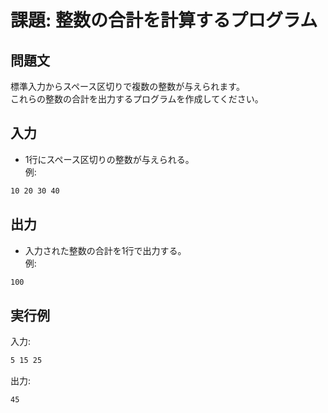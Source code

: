 # 課題: 整数の合計を計算するプログラム

## 問題文
標準入力からスペース区切りで複数の整数が与えられます。  
これらの整数の合計を出力するプログラムを作成してください。

## 入力
- 1行にスペース区切りの整数が与えられる。  
  例:  
```bash
10 20 30 40
```
## 出力
- 入力された整数の合計を1行で出力する。  
例:  
```bash
100
```

## 実行例
入力:
```bash
5 15 25
```

出力:
```bash
45
```